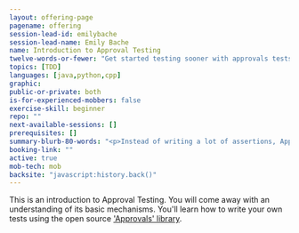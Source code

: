 ```yaml
---
layout: offering-page
pagename: offering
session-lead-id: emilybache
session-lead-name: Emily Bache
name: Introduction to Approval Testing
twelve-words-or-fewer: "Get started testing sooner with approvals tests"
topics: [TDD]
languages: [java,python,cpp]
graphic: 
public-or-private: both
is-for-experienced-mobbers: false
exercise-skill: beginner
repo: ""
next-available-sessions: []
prerequisites: []
summary-blurb-80-words: "<p>Instead of writing a lot of assertions, Approval Testing gives you another approach. You print the state of the object you want to check, and verify it against a previously approved version. Any difference fails the test. It's a great technique for example when the existing code lacks test cases and has poor structure, making adding unit tests challenging. You might call that \"legacy code.\"</p>"
booking-link: ""
active: true
mob-tech: mob
backsite: "javascript:history.back()"
---
```

This is an introduction to Approval Testing. You will come away with an understanding of its basic mechanisms. You'll learn how to write your own tests using the open source ['Approvals' library](https://github.com/approvals/).


